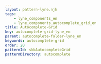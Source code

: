 ```yaml
---
layout: pattern-lyne.njk
tags: 
    - lyne_components_en
    - lyne_components_autocomplete_grid_en
title: Autocomplete-Grid
key: autocomplete-grid-lyne_en
parent: autocomplete-folder-lyne_en
keywords: autocomplete-grid
order: 20
patternId: sbbAutocompleteGrid
patternDirectory: autocomplete
---
```

